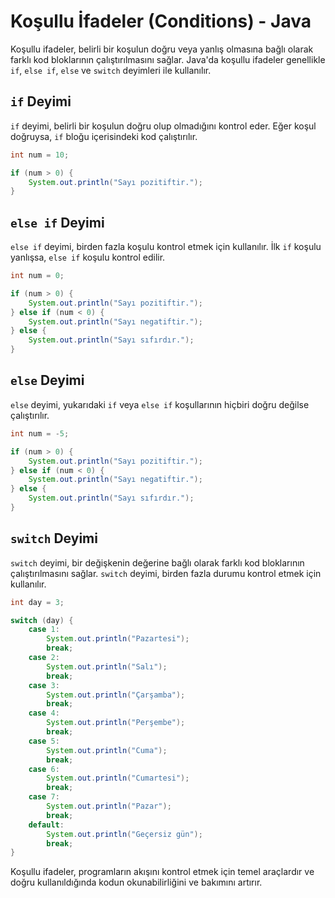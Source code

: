 # Koşullu İfadeler (Conditions) - Java

Koşullu ifadeler, belirli bir koşulun doğru veya yanlış olmasına bağlı olarak farklı kod bloklarının çalıştırılmasını sağlar. Java'da koşullu ifadeler genellikle `if`, `else if`, `else` ve `switch` deyimleri ile kullanılır.

## `if` Deyimi

`if` deyimi, belirli bir koşulun doğru olup olmadığını kontrol eder. Eğer koşul doğruysa, `if` bloğu içerisindeki kod çalıştırılır.

```java
int num = 10;

if (num > 0) {
    System.out.println("Sayı pozitiftir.");
}
```

## `else if` Deyimi

`else if` deyimi, birden fazla koşulu kontrol etmek için kullanılır. İlk `if` koşulu yanlışsa, `else if` koşulu kontrol edilir.

```java
int num = 0;

if (num > 0) {
    System.out.println("Sayı pozitiftir.");
} else if (num < 0) {
    System.out.println("Sayı negatiftir.");
} else {
    System.out.println("Sayı sıfırdır.");
}
```

## `else` Deyimi

`else` deyimi, yukarıdaki `if` veya `else if` koşullarının hiçbiri doğru değilse çalıştırılır.

```java
int num = -5;

if (num > 0) {
    System.out.println("Sayı pozitiftir.");
} else if (num < 0) {
    System.out.println("Sayı negatiftir.");
} else {
    System.out.println("Sayı sıfırdır.");
}
```

## `switch` Deyimi

`switch` deyimi, bir değişkenin değerine bağlı olarak farklı kod bloklarının çalıştırılmasını sağlar. `switch` deyimi, birden fazla durumu kontrol etmek için kullanılır.

```java
int day = 3;

switch (day) {
    case 1:
        System.out.println("Pazartesi");
        break;
    case 2:
        System.out.println("Salı");
        break;
    case 3:
        System.out.println("Çarşamba");
        break;
    case 4:
        System.out.println("Perşembe");
        break;
    case 5:
        System.out.println("Cuma");
        break;
    case 6:
        System.out.println("Cumartesi");
        break;
    case 7:
        System.out.println("Pazar");
        break;
    default:
        System.out.println("Geçersiz gün");
        break;
}
```

Koşullu ifadeler, programların akışını kontrol etmek için temel araçlardır ve doğru kullanıldığında kodun okunabilirliğini ve bakımını artırır.